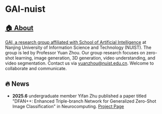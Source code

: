 
# GAI-nuist <a href="" target='_blank'>
## 🏠 About
GAI, a research group affiliated with [School of Artificial Intelligence](https://rgzn.nuist.edu.cn/) at Nanjing University of Information Science and Technology (NUIST). The group is led by Professor Yuan Zhou. Our group research focuses on zero-shot learning, image generation, 3D generation, video understanding, and video segmentation. Contact us via yuanzhou@nuist.edu.cn. Welcome to collaborate and communicate.
## 🔥 News
- **2025.6** undergraduate member Yifan Zhu published a paper titled "DFAN++: Enhanced Triple-branch Network for Generalized Zero-Shot Image Classification" in Neurocomputing. [Project Page](https://github.com/GAInuist/DFANpp)


